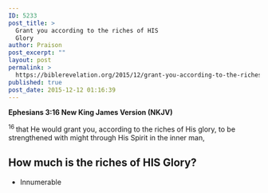 ```yaml
---
ID: 5233
post_title: >
  Grant you according to the riches of HIS
  Glory
author: Praison
post_excerpt: ""
layout: post
permalink: >
  https://biblerevelation.org/2015/12/grant-you-according-to-the-riches-of-his-glory/
published: true
post_date: 2015-12-12 01:16:39
---
```

<p class="passage-display"><strong><span class="passage-display-bcv">Ephesians 3:16
</span><span class="passage-display-version">New King James Version (NKJV)</span></strong></p>
<span id="en-NKJV-29268" class="text Eph-3-16"><sup class="versenum">16 </sup>that He would grant you, according to the riches of His glory, to be strengthened with might through His Spirit in the inner man,</span>
<h2><strong>How much is the riches of HIS Glory?</strong></h2>
<ul>
	<li>Innumerable</li>
</ul>